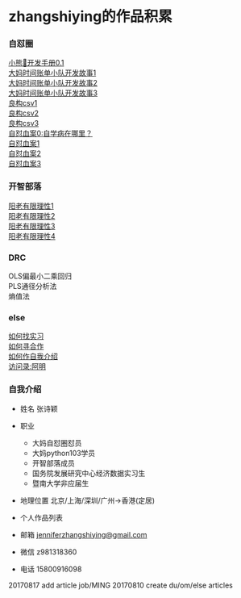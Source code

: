 # zhangshiying的作品积累

### 自怼圈

[小熊🐻开发手册0.1](https://github.com/zhangshiyinrunwithcc/zsy.github.io/blob/master/du2devhbk0.1.mdown)<br>
[大妈时间账单小队开发故事1](https://github.com/zhangshiyinrunwithcc/zsy.github.io/blob/master/du2devissue1.mdown)<br>
[大妈时间账单小队开发故事2](https://github.com/zhangshiyinrunwithcc/zsy.github.io/blob/master/du2devissue2.mdown)<br>
[大妈时间账单小队开发故事3](https://github.com/zhangshiyinrunwithcc/zsy.github.io/blob/master/du2devissue3.mdown)<br>
[良构csv1](https://github.com/zhangshiyinrunwithcc/zsy.github.io/blob/master/du2atl4dama_CleanData_note1_stdin_readlines.mdown)<br>
[良构csv2](https://github.com/zhangshiyinrunwithcc/zsy.github.io/blob/master/du2atl4dama_CleanData_note2_goodcsv1_RCF4180.mdown)<br>
[良构csv3](https://github.com/zhangshiyinrunwithcc/zsy.github.io/blob/master/du2atl4dama_CleanData_note2_goodcsv2_double_quote.mdown)<br>
[自怼血案0:自学病在哪里？](https://github.com/zhangshiyinrunwithcc/zsy.github.io/blob/master/du2atl4dama_CleanData_note4_selfstudy_problem.mdown)<br>
[自怼血案1](https://github.com/zhangshiyinrunwithcc/zsy.github.io/blob/master/du2bc_Set_up_Git_Generating_SSHkey.md)<br>
[自怼血案2](https://github.com/zhangshiyinrunwithcc/zsy.github.io/blob/master/du2bc_file.write()utf8.md)<br>
[自怼血案3](https://github.com/zhangshiyinrunwithcc/zsy.github.io/blob/master/du2bc_word_ST3.mdown)<br>

### 开智部落

[阳老有限理性1](https://github.com/zhangshiyinrunwithcc/zsy.github.io/blob/master/om201_limited_rationality.md)<br>
[阳老有限理性2](https://github.com/zhangshiyinrunwithcc/zsy.github.io/blob/master/om22_lots_of_heart_dannet.md)<br>
[阳老有限理性3](https://github.com/zhangshiyinrunwithcc/zsy.github.io/blob/master/om2article_rationality_yangzhiping_4.mdown)<br>
[阳老有限理性4](https://github.com/zhangshiyinrunwithcc/zsy.github.io/blob/master/om2article_rationality_yangzhiping_5.mdown)<br>

### DRC

OLS偏最小二乘回归<br>
PLS通径分析法<br>
熵值法<br>

### else

[如何找实习](https://github.com/zhangshiyinrunwithcc/zsy.github.io/blob/master/else2intern_issue1_how2intern.mdown)<br>
[如何寻合作](https://github.com/zhangshiyinrunwithcc/zsy.github.io/blob/master/else2intern_issue2_how2source.mdown)<br>
[如何作自我介绍](https://github.com/zhangshiyinrunwithcc/zsy.github.io/blob/master/else2intern_issue3_how2get_cowork.mdown)<br>
[访问录:阿明](https://github.com/zhangshiyinrunwithcc/zsy.github.io/blob/master/job4_ming.mdown)

### 自我介绍

- 姓名 张诗颖
- 职业 
    + 大妈自怼圈怼员
    + 大妈python103学员
    + 开智部落成员
    + 国务院发展研究中心经济数据实习生
    + 暨南大学非应届生
- 地理位置 北京/上海/深圳/广州->香港(定居)
- 个人作品列表  

- 邮箱 jenniferzhangshiying@gmail.com
- 微信 z981318360
- 电话 15800916098

20170817 add article job/MING
20170810 create du/om/else articles


